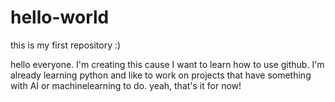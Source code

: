 # hello-world
this is my first repository :)

hello everyone.
I'm creating this cause I want to learn how to use github.
I'm already learning python and like to work on projects that have something with AI or machinelearning to do.
yeah, that's it for now!
